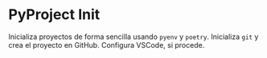 # PyProject Init
Inicializa proyectos de forma sencilla usando `pyenv` y `poetry`.
Inicializa `git` y crea el proyecto en GitHub.
Configura VSCode, si procede.